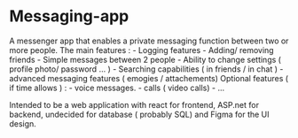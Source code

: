 # Messaging-app
A messenger app that enables a private messaging function between two or more people. 
The main features : - Logging features
                    - Adding/ removing friends
                    - Simple messages between 2 people
                    - Ability to change settings ( profile photo/ password ... ) 
                    - Searching capabilities ( in friends / in chat )
                    - advanced messaging features ( emogies / attachements)
Optional features ( if time allows ) : - voice messages.
                                       - calls ( video calls)
                                       - ...

Intended to be a web application with react for frontend, ASP.net for backend, undecided for database ( probably SQL) and Figma for the UI design.
